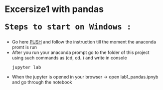 # Excersize1 with pandas
<pre style="font-size :25"><b>Steps to start on Windows :</b></pre> 
<ul>
  <li>Go here <a href="https://problemsolvingwithpython.com/01-Orientation/01.03-Installing-Anaconda-on-Windows/" >PUSH</a> and follow the instruction till the moment the anaconda promt is run</li>
  <li>After you run your anaconda prompt go to the folder of this project using such commands as (cd, cd..) and write in console <pre>jupyter lab</pre></li>
  <li>When the jupyter is opened in your browser -> open lab1_pandas.ipnyb and go through the notebook</li>
</ul>
